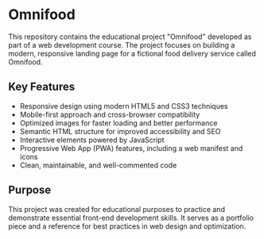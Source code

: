 # Omnifood

This repository contains the educational project "Omnifood" developed as part of a web development course. The project focuses on building a modern, responsive landing page for a fictional food delivery service called Omnifood.

## Key Features

- Responsive design using modern HTML5 and CSS3 techniques
- Mobile-first approach and cross-browser compatibility
- Optimized images for faster loading and better performance
- Semantic HTML structure for improved accessibility and SEO
- Interactive elements powered by JavaScript
- Progressive Web App (PWA) features, including a web manifest and icons
- Clean, maintainable, and well-commented code

## Purpose

This project was created for educational purposes to practice and demonstrate essential front-end development skills. It serves as a portfolio piece and a reference for best practices in web design and optimization.
